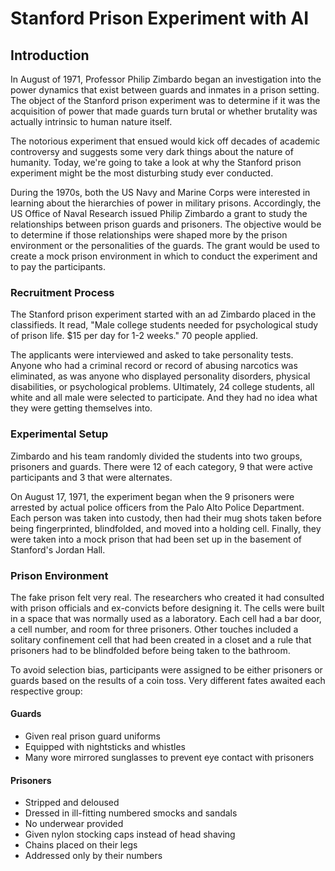 # Stanford Prison Experiment with AI

## Introduction

In August of 1971, Professor Philip Zimbardo began an investigation into the power dynamics that exist between guards and inmates in a prison setting. The object of the Stanford prison experiment was to determine if it was the acquisition of power that made guards turn brutal or whether brutality was actually intrinsic to human nature itself.

The notorious experiment that ensued would kick off decades of academic controversy and suggests some very dark things about the nature of humanity. Today, we're going to take a look at why the Stanford prison experiment might be the most disturbing study ever conducted.

During the 1970s, both the US Navy and Marine Corps were interested in learning about the hierarchies of power in military prisons. Accordingly, the US Office of Naval Research issued Philip Zimbardo a grant to study the relationships between prison guards and prisoners. The objective would be to determine if those relationships were shaped more by the prison environment or the personalities of the guards. The grant would be used to create a mock prison environment in which to conduct the experiment and to pay the participants.

### Recruitment Process

The Stanford prison experiment started with an ad Zimbardo placed in the classifieds. It read, "Male college students needed for psychological study of prison life. $15 per day for 1-2 weeks." 70 people applied.

The applicants were interviewed and asked to take personality tests. Anyone who had a criminal record or record of abusing narcotics was eliminated, as was anyone who displayed personality disorders, physical disabilities, or psychological problems. Ultimately, 24 college students, all white and all male were selected to participate. And they had no idea what they were getting themselves into.

### Experimental Setup

Zimbardo and his team randomly divided the students into two groups, prisoners and guards. There were 12 of each category, 9 that were active participants and 3 that were alternates.

On August 17, 1971, the experiment began when the 9 prisoners were arrested by actual police officers from the Palo Alto Police Department. Each person was taken into custody, then had their mug shots taken before being fingerprinted, blindfolded, and moved into a holding cell. Finally, they were taken into a mock prison that had been set up in the basement of Stanford's Jordan Hall.

### Prison Environment

The fake prison felt very real. The researchers who created it had consulted with prison officials and ex-convicts before designing it. The cells were built in a space that was normally used as a laboratory. Each cell had a bar door, a cell number, and room for three prisoners. Other touches included a solitary confinement cell that had been created in a closet and a rule that prisoners had to be blindfolded before being taken to the bathroom.

To avoid selection bias, participants were assigned to be either prisoners or guards based on the results of a coin toss. Very different fates awaited each respective group:

#### Guards

- Given real prison guard uniforms
- Equipped with nightsticks and whistles
- Many wore mirrored sunglasses to prevent eye contact with prisoners

#### Prisoners

- Stripped and deloused
- Dressed in ill-fitting numbered smocks and sandals
- No underwear provided
- Given nylon stocking caps instead of head shaving
- Chains placed on their legs
- Addressed only by their numbers

